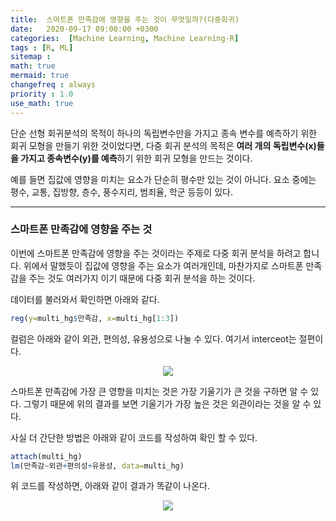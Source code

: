 ```yaml
---
title:  스마트폰 만족감에 영향을 주는 것이 무엇일까?(다중회귀)
date:   2020-09-17 09:00:00 +0300
categories:  [Machine Learning, Machine Learning-R]
tags : [R, ML]
sitemap :
math: true
mermaid: true
changefreq : always
priority : 1.0
use_math: true
---
```



단순 선형 회귀분석의 목적이 하나의 독립변수만을 가지고 종속 변수를 예측하기 위한 회귀 모형을 만들기 위한 것이었다면, 다중 회귀 분석의 목적은 **여러 개의 독립변수(x)들을 가지고 종속변수(y)를 예측**하기 위한 회귀 모형을 만드는 것이다.  

예를 들면 집값에 영향을 미치는 요소가 단순히 평수만 있는 것이 아니다. 요소 중에는 평수, 교통, 집방향, 층수, 풍수지리, 범죄율, 학군 등등이 있다. 


--------------


### 스마트폰 만족감에 영향을 주는 것

이번에 스마트폰 만족감에 영향을 주는 것이라는 주제로 다중 회귀 분석을 하려고 합니다. 위에서 말했듯이 집값에 영향을 주는 요소가 여러개인데, 마찬가지로 스마트폰 만족감을 주는 것도 여러가지 이기 때문에 다중 회귀 분석을 하는 것이다.   


데이터를 불러와서 확인하면 아래와 같다. 

```r
reg(y=multi_hg$만족감, x=multi_hg[1:3])
```

컬럼은 아래와 같이 외관, 편의성, 유용성으로 나눌 수 있다. 여기서 interceot는 절편이다.

<center><img src="../../assets/images/linear4.png" ></center>

스마트폰 만족감에 가장 큰 영향을 미치는 것은 가장 기울기가 큰 것을 구하면 알 수 있다. 그렇기 때문에 위의 결과를 보면 기울기가 가장 높은 것은 외관이라는 것을 알 수 있다.  

사실 더 간단한 방법은 아래와 같이 코드를 작성하여 확인 할 수 있다.

```r
attach(multi_hg)
lm(만족감~외관+편의성+유용성, data=multi_hg)
```

위 코드를 작성하면, 아래와 같이 결과가 똑같이 나온다.

<center><img src="../../assets/images/linear5.png" ></center>

